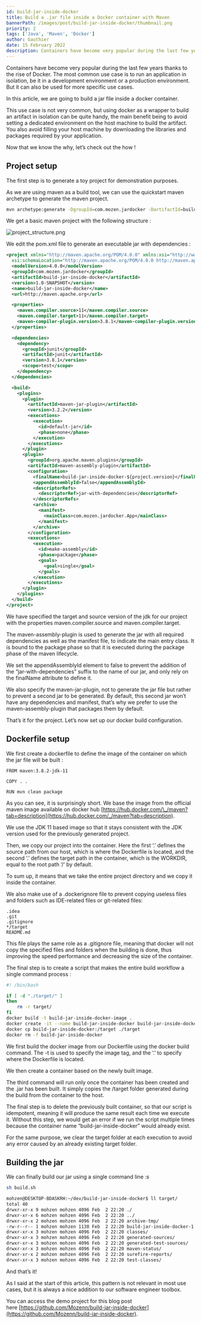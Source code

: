 ```yaml
---
id: build-jar-inside-docker
title: Build a .jar file inside a Docker container with Maven
bannerPath: /images/post/build-jar-inside-docker/thumbnail.png
priority: 2
tags: ['Java', 'Maven', 'Docker']
author: Gauthier
date: 15 February 2022
description: Containers have become very popular during the last few years thanks to the rise of Docker. The most common use case is to run an application in isolation, be it in a development environment or a production environment. But it can also be used for more specific use cases. In this article, we are going to build a jar file inside a docker container.
---
```


Containers have become very popular during the last few years thanks to the rise of Docker. The most common use case is to run an application in isolation, be it in a development environment or a production environment. But it can also be used for more specific use cases.

In this article, we are going to build a jar file inside a docker container.

This use case is not very common, but using docker as a wrapper to build an artifact in isolation can be quite handy, the main benefit being to avoid setting a dedicated environment on the host machine to build the artifact. You also avoid filling your host machine by downloading the libraries and packages required by your application.

Now that we know the why, let’s check out the how !

## Project setup

The first step is to generate a toy project for demonstration purposes.

As we are using maven as a build tool, we can use the quickstart maven archetype to generate the maven project.

```bash
mvn archetype:generate -DgroupId=com.mozen.jardocker -DartifactId=build-jar-inside-docker -DarchetypeArtifactId=maven-archetype-quickstart -DinteractiveMode=false
```

We get a basic maven project with the following structure :

![project_structure.png](/images/post/build-jar-inside-docker/project_structure.png)

We edit the pom.xml file to generate an executable jar with dependencies :

```xml
<project xmlns="http://maven.apache.org/POM/4.0.0" xmlns:xsi="http://www.w3.org/2001/XMLSchema-instance"
  xsi:schemaLocation="http://maven.apache.org/POM/4.0.0 http://maven.apache.org/maven-v4_0_0.xsd">
  <modelVersion>4.0.0</modelVersion>
  <groupId>com.mozen.jardocker</groupId>
  <artifactId>build-jar-inside-docker</artifactId>
  <version>1.0-SNAPSHOT</version>
  <name>build-jar-inside-docker</name>
  <url>http://maven.apache.org</url>

  <properties>
    <maven.compiler.source>11</maven.compiler.source>
    <maven.compiler.target>11</maven.compiler.target>
    <maven-compiler-plugin.version>3.8.1</maven-compiler-plugin.version>
  </properties>

  <dependencies>
    <dependency>
      <groupId>junit</groupId>
      <artifactId>junit</artifactId>
      <version>3.8.1</version>
      <scope>test</scope>
    </dependency>
  </dependencies>

  <build>
    <plugins>
      <plugin>
        <artifactId>maven-jar-plugin</artifactId>
        <version>3.2.2</version>
        <executions>
          <execution>
            <id>default-jar</id>
            <phase>none</phase>
          </execution>
        </executions>
      </plugin>
      <plugin>
        <groupId>org.apache.maven.plugins</groupId>
        <artifactId>maven-assembly-plugin</artifactId>
        <configuration>
          <finalName>build-jar-inside-docker-${project.version}</finalName>
          <appendAssemblyId>false</appendAssemblyId>
          <descriptorRefs>
            <descriptorRef>jar-with-dependencies</descriptorRef>
          </descriptorRefs>
          <archive>
            <manifest>
              <mainClass>com.mozen.jardocker.App</mainClass>
            </manifest>
          </archive>
        </configuration>
        <executions>
          <execution>
            <id>make-assembly</id>
            <phase>package</phase>
            <goals>
              <goal>single</goal>
            </goals>
          </execution>
        </executions>
      </plugin>
    </plugins>
  </build>
</project>
```

We have specified the target and source version of the jdk for our project with the properties maven.compiler.source and maven.compiler.target.

The maven-assembly-plugin is used to generate the jar with all required dependencies as well as the manifest file, to indicate the main entry class. It is bound to the package phase so that it is executed during the package phase of the maven lifecycle.

We set the appendAssemblyId element to false to prevent the addition of the “jar-with-dependencies” suffix to the name of our jar, and only rely on the finalName attribute to define it.

We also specify the maven-jar-plugin, not to generate the jar file but rather to prevent a second jar to be generated. By default, this second jar won’t have any dependencies and manifest, that’s why we prefer to use the maven-assembly-plugin that packages them by default.

That’s it for the project. Let’s now set up our docker build configuration.

## Dockerfile setup

We first create a dockerfile to define the image of the container on which the jar file will be built :

```docker
FROM maven:3.8.2-jdk-11

COPY . .

RUN mvn clean package
```

As you can see, it is surprisingly short. We base the image from the official maven image available on docker hub [https://hub.docker.com/\_/maven?tab=description](https://hub.docker.com/_/maven?tab=description).

We use the JDK 11 based image so that it stays consistent with the JDK version used for the previously generated project.

Then, we copy our project into the container. Here the first ‘.’ defines the source path from our host, which is where the Dockerfile is located, and the second ‘.’ defines the target path in the container, which is the WORKDIR, equal to the root path ‘/’ by default.

To sum up, it means that we take the entire project directory and we copy it inside the container.

We also make use of a .dockerignore file to prevent copying useless files and folders such as IDE-related files or git-related files:

```docker
.idea
.git
.gitignore
*/target
README.md
```

This file plays the same role as a .gitignore file, meaning that docker will not copy the specified files and folders when the building is done, thus improving the speed performance and decreasing the size of the container.

The final step is to create a script that makes the entire build workflow a single command process :

```bash
#! /bin/bash

if [ -d "./target/" ]
then
	rm -r target/
fi
docker build -t build-jar-inside-docker-image .
docker create -it --name build-jar-inside-docker build-jar-inside-docker-image bash
docker cp build-jar-inside-docker:/target ./target
docker rm -f build-jar-inside-docker
```

We first build the docker image from our Dockerfile using the docker build command. The -t is used to specify the image tag, and the ‘.’ to specify where the Dockerfile is located.

We then create a container based on the newly built image.

The third command will run only once the container has been created and the .jar has been built. It simply copies the /target folder generated during the build from the container to the host.

The final step is to delete the previously built container, so that our script is idempotent, meaning it will produce the same result each time we execute it. Without this step, we would get an error if we run the script multiple times because the container name “build-jar-inside-docker” would already exist.

For the same purpose, we clear the target folder at each execution to avoid any error caused by an already existing target folder.

## Building the jar

We can finally build our jar using a single command line :s

```bash
sh build.sh
```

```bash
mohzen@DESKTOP-BDASKRH:~/dev/build-jar-inside-docker$ ll target/
total 40
drwxr-xr-x 9 mohzen mohzen 4096 Feb  2 22:20 ./
drwxr-xr-x 6 mohzen mohzen 4096 Feb  2 22:20 ../
drwxr-xr-x 2 mohzen mohzen 4096 Feb  2 22:20 archive-tmp/
-rw-r--r-- 1 mohzen mohzen 1138 Feb  2 22:20 build-jar-inside-docker-1.0-SNAPSHOT.jar
drwxr-xr-x 3 mohzen mohzen 4096 Feb  2 22:20 classes/
drwxr-xr-x 3 mohzen mohzen 4096 Feb  2 22:20 generated-sources/
drwxr-xr-x 3 mohzen mohzen 4096 Feb  2 22:20 generated-test-sources/
drwxr-xr-x 3 mohzen mohzen 4096 Feb  2 22:20 maven-status/
drwxr-xr-x 2 mohzen mohzen 4096 Feb  2 22:20 surefire-reports/
drwxr-xr-x 3 mohzen mohzen 4096 Feb  2 22:20 test-classes/
```

And that’s it!

As I said at the start of this article, this pattern is not relevant in most use cases, but it is always a nice addition to our software engineer toolbox.

You can access the demo project for this blog post here [https://github.com/Mozenn/build-jar-inside-docker](https://github.com/Mozenn/build-jar-inside-docker).
